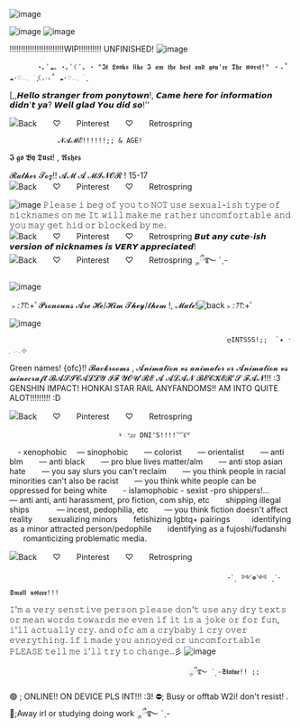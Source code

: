 
  ![image](https://github.com/Dustyyxb/HaLoser/assets/153450745/51b113e9-6842-48f0-a9e0-6253eb165f5e)
     


 ![image](https://github.com/Dustyyxb/HaLoser/assets/153450745/a4edded5-6147-473c-86f5-c5a2b7da81f5)
                                          ![image](https://github.com/Dustyyxb/HaLoser/assets/153450745/ae4c7734-990b-49ac-9837-76d2cab65da1)

!!!!!!!!!!!!!!!!!!!!!!!!WIP!!!!!!!!!! UNFINISHED!
    ![image](https://github.com/Dustyyxb/HaLoser/assets/153450745/69940ce6-128b-4493-81b5-89430d4e8fa7)




           ⋆｡ ﾟ☁︎｡ ⋆｡ ﾟ☾ ﾟ｡ ⋆ "𝕴𝖙 𝕷𝖔𝖔𝖐𝖘 𝖑𝖎𝖐𝖊 𝕴 𝖆𝖒 𝖙𝖍𝖊 𝖇𝖊𝖘𝖙 𝖆𝖓𝖉 𝖞𝖔𝖚'𝖗𝖊 𝕿𝖍𝖊 𝖜𝖔𝖗𝖘𝖙!" ‧₊˚ ☁️⋅♡𓂃 ࣪ ִֶָ☾.‧₊˚ ☁️⋅♡𓂃 ࣪ ִֶָ   







   [,,𝙃𝙚𝙡𝙡𝙤 𝙨𝙩𝙧𝙖𝙣𝙜𝙚𝙧 𝙛𝙧𝙤𝙢 𝙥𝙤𝙣𝙮𝙩𝙤𝙬𝙣!, 𝘾𝙖𝙢𝙚 𝙝𝙚𝙧𝙚 𝙛𝙤𝙧 𝙞𝙣𝙛𝙤𝙧𝙢𝙖𝙩𝙞𝙤𝙣 𝙙𝙞𝙙𝙣'𝙩 𝙮𝙖? 𝙒𝙚𝙡𝙡 𝙜𝙡𝙖𝙙 𝙔𝙤𝙪 𝙙𝙞𝙙 𝙨𝙤!''


  ![Back　　♡　　Pinterest　　♡　　Retrospring](https://github.com/Dustyyxb/HaLoser/assets/153450745/1ce727b3-de31-4fec-bd55-eb99e176c6a8)


                𝓝𝓐𝓜𝓔!!!!!!;; & AGE!
   𝕴 𝖌𝖔 𝕭𝖞 𝕯𝖚𝖘𝖙! , 𝕬𝖘𝖍𝖊𝖘 

   𝓡𝓪𝓽𝓱𝓮𝓻 𝓣𝓸𝔃!!  𝓐𝓜 𝓐 𝓜𝓘𝓝𝓞𝓡 ! 15-17 ![Back　　♡　　Pinterest　　♡　　Retrospring](https://github.com/Dustyyxb/HaLoser/assets/153450745/60a76354-976a-4742-822b-f1ab3e0d2678)

![image](https://github.com/Dustyyxb/HaLoser/assets/153450745/284abe7c-7076-424d-806a-c720aaa380a4)
𝙿𝚕𝚎𝚊𝚜𝚎 𝚒 𝚋𝚎𝚐 𝚘𝚏 𝚢𝚘𝚞 𝚝𝚘 𝙽𝙾𝚃 𝚞𝚜𝚎 𝚜𝚎𝚡𝚞𝚊𝚕-𝚒𝚜𝚑 𝚝𝚢𝚙𝚎 𝚘𝚏 𝚗𝚒𝚌𝚔𝚗𝚊𝚖𝚎𝚜 𝚘𝚗 𝚖𝚎 𝙸𝚝 𝚠𝚒𝚕𝚕 𝚖𝚊𝚔𝚎 𝚖𝚎 𝚛𝚊𝚝𝚑𝚎𝚛 𝚞𝚗𝚌𝚘𝚖𝚏𝚘𝚛𝚝𝚊𝚋𝚕𝚎 𝚊𝚗𝚍 𝚢𝚘𝚞 𝚖𝚊𝚢 𝚐𝚎𝚝 𝚑𝚒𝚍 𝚘𝚛 𝚋𝚕𝚘𝚌𝚔𝚎𝚍 𝚋𝚢 𝚖𝚎.![Back　　♡　　Pinterest　　♡　　Retrospring](https://github.com/Dustyyxb/HaLoser/assets/153450745/b7cf5af9-4377-4d53-bf26-8d38d2570a2b)
𝘽𝙪𝙩 𝙖𝙣𝙮 𝙘𝙪𝙩𝙚-𝙞𝙨𝙝 𝙫𝙚𝙧𝙨𝙞𝙤𝙣 𝙤𝙛 𝙣𝙞𝙘𝙠𝙣𝙖𝙢𝙚𝙨 𝙞𝙨 𝙑𝙀𝙍𝙔 𝙖𝙥𝙥𝙧𝙚𝙘𝙞𝙖𝙩𝙚𝙙!![Back　　♡　　Pinterest　　♡　　Retrospring](https://github.com/Dustyyxb/HaLoser/assets/153450745/be0f47fb-ecc4-4339-b986-8de7033329d6)ೄྀ࿐ ˊˎ-


   

![image](https://github.com/Dustyyxb/HaLoser/assets/153450745/6d6322bb-e03d-4979-9341-e86babce16d7)

 ﹥*:ꔫ:*+ﾟ𝓟𝓻𝓸𝓷𝓸𝓾𝓷𝓼 𝓐𝓻𝓮 𝓗𝓮/𝓗𝓲𝓶 𝓣𝓱𝓮𝔂/𝓽𝓱𝓮𝓶 !, 𝓜𝓪𝓵𝓮!![back](https://github.com/Dustyyxb/HaLoser/assets/153450745/19c8d0b0-5228-4c21-9cc2-8cd0ccae186a)﹥*:ꔫ:*+ﾟ

 ![image](https://github.com/Dustyyxb/HaLoser/assets/153450745/11d1de49-5e04-41cc-be5c-575bfed6840a)

                                                          ღINTSSS!;;  `✦ ˑ ִֶ 𓂃⊹
                    

  
  Green names! {ofc}!! 
           𝓑𝓪𝓬𝓴𝓻𝓸𝓸𝓶𝓼 ,
                    𝓐𝓷𝓲𝓶𝓪𝓽𝓲𝓸𝓷 𝓿𝓼 𝓪𝓷𝓲𝓶𝓪𝓽𝓸𝓻
                              𝓸𝓻 𝓐𝓷𝓲𝓶𝓪𝓽𝓲𝓸𝓷 𝓿𝓼 𝓶𝓲𝓷𝓮𝓬𝓻𝓪𝓯𝓽
                                  𝓑𝓐𝓢𝓘𝓒𝓐𝓛𝓛𝓨 𝓘𝓕 𝓨𝓞𝓤'𝓡𝓔 𝓐 𝓐𝓛𝓐𝓝 𝓑𝓔𝓒𝓚𝓔𝓡'𝓢 𝓕𝓐𝓝!!! :3
                                  GENSHIN IMPACT! HONKAI STAR RAIL ANYFANDOMS!!
                                  AM INTO QUITE ALOT!!!!!!!!! :D



![Back　　♡　　Pinterest　　♡　　Retrospring](https://github.com/Dustyyxb/HaLoser/assets/153450745/fafc5142-296b-4374-96d8-d98fa2d4d17b)


                               ⍣ ೋ DNI'S!!!!︶꒦꒷
⠀                                        - xenophobic
⠀                                          — sinophobic
⠀⠀                                           — colorist
⠀⠀                                          — orientalist
⠀                                             ⠀— anti blm
⠀                                            ⠀— anti black
⠀                                        ⠀— pro blue lives matter/alm
⠀                                       ⠀— anti stop asian hate
⠀                                 ⠀— you say slurs you can't reclaim
⠀⠀                        — you think people in racial minorities can't also be racist
⠀⠀                       — you think white people can be oppressed for being white
⠀                                          ⠀- islamophobic
                                                -  sexist
                                             -pro shippers!...
⠀⠀                       — anti anti, anti harassment, pro fiction, com ship, etc
⠀                               ⠀shipping illegal ships
⠀⠀                           ⠀⠀— incest, pedophilia, etc
⠀                     ⠀— you think fiction doesn't affect reality
⠀                  ⠀sexualizing minors
⠀                    ⠀fetishizing lgbtq+ pairings
⠀⠀               ⠀identifying as a minor attracted person/pedophile
⠀⠀                    identifying as a fujoshi/fudanshi
⠀                   ⠀romanticizing problematic media.

![Back　　♡　　Pinterest　　♡　　Retrospring](https://github.com/Dustyyxb/HaLoser/assets/153450745/71937ed9-c864-449a-b7bf-49f0139f728b)
                                                          
                                                          -ˋˏ ༻❁༺ ˎˊ-𝕾𝖒𝖆𝖑𝖑 𝖓𝖔𝖙𝖊𝖊𝖊!!!
 𝙸'𝚖 𝚊 𝚟𝚎𝚛𝚢 𝚜𝚎𝚗𝚜𝚝𝚒𝚟𝚎 𝚙𝚎𝚛𝚜𝚘𝚗 𝚙𝚕𝚎𝚊𝚜𝚎 𝚍𝚘𝚗'𝚝 𝚞𝚜𝚎 𝚊𝚗𝚢 𝚍𝚛𝚢 𝚝𝚎𝚡𝚝𝚜 𝚘𝚛 𝚖𝚎𝚊𝚗 𝚠𝚘𝚛𝚍𝚜 𝚝𝚘𝚠𝚊𝚛𝚍𝚜 𝚖𝚎 𝚎𝚟𝚎𝚗 𝚒𝚏 𝚒𝚝 𝚒𝚜 𝚊 𝚓𝚘𝚔𝚎 𝚘𝚛 𝚏𝚘𝚛 𝚏𝚞𝚗, 𝚒'𝚕𝚕 𝚊𝚌𝚝𝚞𝚊𝚕𝚕𝚢 𝚌𝚛𝚢. 
 𝚊𝚗𝚍 𝚘𝚏𝚌 𝚊𝚖 𝚊 𝚌𝚛𝚢𝚋𝚊𝚋𝚢 𝚒 𝚌𝚛𝚢 𝚘𝚟𝚎𝚛 𝚎𝚟𝚎𝚛𝚢𝚝𝚑𝚒𝚗𝚐.  𝚒𝚏 𝚒 𝚖𝚊𝚍𝚎 𝚢𝚘𝚞 𝚊𝚗𝚗𝚘𝚢𝚎𝚍 𝚘𝚛 𝚞𝚗𝚌𝚘𝚖𝚏𝚘𝚛𝚝𝚊𝚋𝚕𝚎 𝙿𝙻𝙴𝙰𝚂𝙴 𝚝𝚎𝚕𝚕 𝚖𝚎 𝚒'𝚕𝚕 𝚝𝚛𝚢 𝚝𝚘 𝚌𝚑𝚊𝚗𝚐𝚎..彡
 ![image](https://github.com/Dustyyxb/HaLoser/assets/153450745/ab757aad-7521-46a2-afa1-50f50ec33424)

                                                ೄྀ࿐ ˊˎ-𝕾𝖙𝖆𝖙𝖚𝖊!! ;; 
   
   
  🟢 ; ONLINE!! ON DEVICE PLS INT!!! :3!
 ⛔; Busy or offtab W2i! don't resist! .
🌙;Away irl or studying doing workೄྀ࿐ ˊˎ-


 
